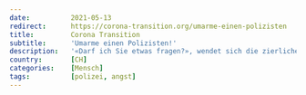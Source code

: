 ```yaml
---
date:          2021-05-13
redirect:      https://corona-transition.org/umarme-einen-polizisten
title:         Corona Transition
subtitle:      'Umarme einen Polizisten!'
description:   '«Darf ich Sie etwas fragen?», wendet sich die zierliche Dame vorsichtig an den Polizisten. Der Polizist antwortet: «Ja, wie kann ich Ihnen helfen?» (...)'
country:       [CH]
categories:    [Mensch]
tags:          [polizei, angst]
---
```

